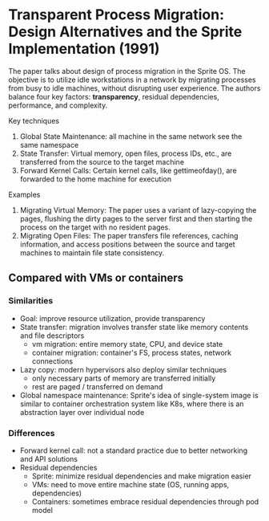 # Transparent Process Migration: Design Alternatives and the Sprite Implementation (1991)  
The paper talks about design of process migration in the Sprite OS. The objective is to utilize idle workstations in a network by migrating processes from busy to idle machines, without disrupting user experience. The authors balance four key factors: **transparency**, residual dependencies, performance, and complexity.

Key techniques
1. Global State Maintenance: all machine in the same network see the same namespace
2. State Transfer: Virtual memory, open files, process IDs, etc., are transferred from the source to the target machine
3. Forward Kernel Calls: Certain kernel calls, like gettimeofday(), are forwarded to the home machine for execution

Examples
1. Migrating Virtual Memory: The paper uses a variant of lazy-copying the pages, flushing the dirty pages to the server first and then starting the process on the target with no resident pages.
2. Migrating Open Files: The paper transfers file references, caching information, and access positions between the source and target machines to maintain file state consistency.

## Compared with VMs or containers 
### Similarities 
* Goal: improve resource utilization, provide transparency 
* State transfer: migration involves transfer state like memory contents and file descriptors
    *  vm migration: entire memory state, CPU, and device state
    *  container migration: container's FS, process states, network connections
*  Lazy copy: modern hypervisors also deploy similar techniques
    *  only necessary parts of memory are transferred initially
    *  rest are paged / transferred on demand
*  Global namespace maintenance: Sprite's idea of single-system image is similar to container orchestration system like K8s, where there is an abstraction layer over individual node 

### Differences 
* Forward kernel call: not a standard practice due to better networking and API solutions 
* Residual dependencies
    *  Sprite: minimize residual dependencies and make migration easier
    *  VMs: need to move entire machine state (OS, running apps, dependencies)
    *  Containers: sometimes embrace residual dependencies through pod model 
